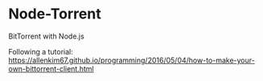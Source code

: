# Node-Torrent
BitTorrent with Node.js

Following a tutorial: https://allenkim67.github.io/programming/2016/05/04/how-to-make-your-own-bittorrent-client.html